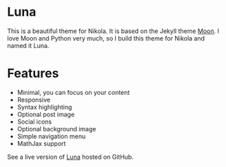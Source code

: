 # Luna
This is a beautiful theme for Nikola. It is based on the Jekyll theme [Moon](https://github.com/TaylanTatli/Moon). I love Moon and Python very much, so I build this theme for Nikola and named it Luna.

# Features
- Minimal, you can focus on your content
- Responsive
- Syntax highlighting
- Optional post image
- Social icons
- Optional background image
- Simple navigation menu
- MathJax support

See a live version of [Luna](https://taylantatli.github.io/Moon/) hosted on GitHub.
